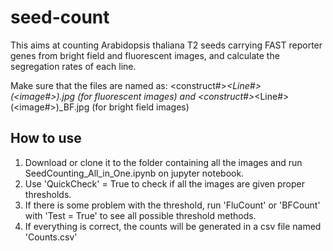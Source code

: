 # seed-count
This aims at counting Arabidopsis thaliana T2 seeds carrying FAST reporter genes from bright field and fluorescent images, and calculate the segregation rates of each line.

Make sure that the files are named as: <construct#>_<Line#>(<image#>).jpg (for fluorescent images) and <construct#>_<Line#>(<image#>)_BF.jpg (for bright field images)

## How to use
1. Download or clone it to the folder containing all the images and run SeedCounting_All_in_One.ipynb on jupyter notebook. 
2. Use 'QuickCheck' = True to check if all the images are given proper thresholds. 
3. If there is some problem with the threshold, run 'FluCount' or 'BFCount' with 'Test = True' to see all possible threshold methods.
4. If everything is correct, the counts will be generated in a csv file named 'Counts.csv'
